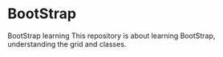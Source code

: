 # BootStrap
BootStrap learning
This repository is about learning BootStrap, understanding the grid and classes.

